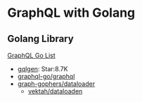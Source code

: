 # GraphQL with Golang

## Golang Library

[GraphQL Go List](https://graphql.org/code/#go)

- [gqlgen](https://github.com/99designs/gqlgen): Star:8.7K
- [graphql-go/graphql](https://github.com/graphql-go/graphql)
- [graph-gophers/dataloader](https://github.com/graph-gophers/dataloader)
  - [vektah/dataloaden](https://github.com/vektah/dataloaden)
